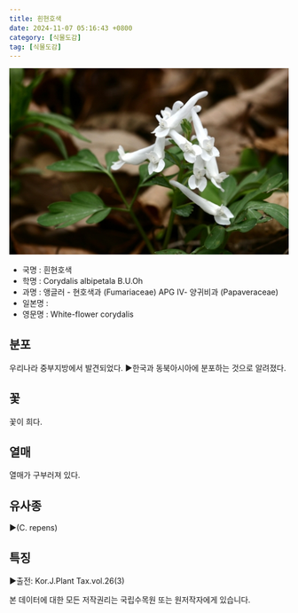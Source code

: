 ```yaml
---
title: 흰현호색
date: 2024-11-07 05:16:43 +0800
category: [식물도감]
tag: [식물도감]
---
```




![흰현호색](/assets/img/fileUpload/plants/basic/Papaveraceae/Corydalis/1758/1758_1_th2.jpg)
- 국명 : 흰현호색
- 학명 : Corydalis albipetala B.U.Oh
- 과명 : 앵글러 - 현호색과 (Fumariaceae) APG Ⅳ- 양귀비과 (Papaveraceae)
- 일본명 : 
- 영문명 : White-flower corydalis


## 분포
우리나라 중부지방에서 발견되었다. 
▶한국과 동북아시아에 분포하는 것으로 알려졌다.
## 꽃
꽃이 희다.
## 열매
열매가 구부러져 있다.
## 유사종
▶(C. repens)
## 특징
▶출전: Kor.J.Plant Tax.vol.26(3)






본 데이터에 대한 모든 저작권리는 국립수목원 또는 원저작자에게 있습니다.
